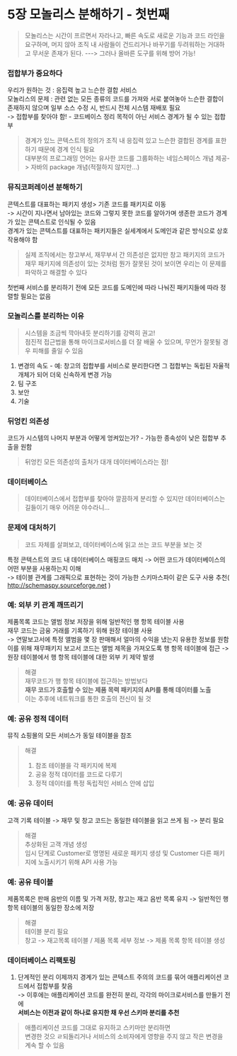 # 5장 모놀리스 분해하기 - 첫번째
> 모놀리스는 시간이 프르면서 자라나고, 빠른 속도로 새로운 기능과 코드 라인을 요구하며, 머지 않아 조직 내 사람들이 건드리거나 바꾸기를 두려워하는 거대하고 무서운 존재가 된다. ---> 그러나 올바른 도구를 위해 방어 가능!


### 접합부가 중요하다
우리가 원하는 것 : 응집력 높고 느슨한 결합 서비스<br />
모놀리스의 문제 : 관련 없는 모든 종류의 코드를 가져와 서로 붙여놓아 느슨한 결합이 존재하지 않으며 일부 소스 수정 시, 반드시 전체 시스템 재배포 필요<br />
-> 접합부를 찾아야 함! - 코드베이스 정리 목적이 아닌 서비스 경계가 될 수 있는 접합부
> 경계가 있느 콘텍스트의 정의가 조직 내 응집력 있고 느슨한 결합된 경계를 표한하기 때문에 경계 인식 필요<br />
> 대부분의 프로그래밍 언어는 유사한 코드를 그룹화하는 네임스페이스 개념 제공-> 자바의 package 개념(적절하지 않지만...)


### 뮤직코퍼레이션 분해하기
콘텍스트를 대표하는 패키지 생성> 기존 코드를 패키지로 이동<br />
-> 시간이 지나면서 남아있는 코드와 그렇지 못한 코드를 알아가며 생존한 코드가 경계가 있는 콘텍스트로 인식될 수 있음<br />
경계가 있는 콘텍스트를 대표하는 패키지들은 실세계에서 도메인과 같은 방식으로 상호작용해야 함<br />
> 실제 조직에서는 창고부서, 재무부서 간 의존성은 없지만 창고 패키지의 코드가 재무 패키지에 의존성이 있는 것처럼 뭔가 잘못된 것이 보이면 우리는 이 문제를 파악하고 해결할 수 있다

첫번째 서비스를 분리하기 전에 모든 코드를 도메인에 따라 나눠진 패키지들에 따라 정렬할 필요는 없음


### 모놀리스를 분리하는 이유
> 시스템을 조금씩 깍아내듯 분리하기를 강력히 권고!<br/>
점진적 접근법을 통해 마이크로서비스를 더 잘 배울 수 있으며, 무언가 잘못될 경우 피해를 줄일 수 있음

1. 변경의 속도 - 예: 창고의 접합부를 서비스로 분리한다면 그 접합부는 독립된 자율적 개체가 되어 더욱 신속하게 변경 가능
1. 팀 구조
1. 보안
1. 기술


### 뒤엉킨 의존성
코드가 시스템의 나머지 부분과 어떻게 엉켜있는가? - 가능한 종속성이 낮은 접합부 추출을 원함 <br/>
> 뒤엉킨 모든 의존성의 출처가 대개 데이터베이스라는 점!


### 데이터베이스
> 데이터베이스에서 접합부를 찾아야 깔끔하게 분리할 수 있지만 데이터베이스는 길들이기 매우 어려운 야수라니...


### 문제에 대처하기
> 코드 자체를 살펴보고, 데이터베이스에 읽고 쓰는 코드 부분을 보는 것

특정 콘텍스트의 코드 내 데이터베이스 매핑코드 매치 -> 어떤 코드가 데이터베이스의 어떤 부분을 사용하는지 이해<br />
-> 테이블 관계를 그래픽으로 표현하는 것이 가능한 스키마스파이 같은 도구 사용 추천( http://schemaspy.sourceforge.net )


### 예: 외부 키 관계 깨뜨리기
제품목록 코드는 앨범 정보 저장을 위해 일반적인 행 항목 테이블 사용 <br/>
재무 코드는 금융 거래를 기록하기 위해 원장 테이블 사용 <br/>
-> 연말보고서에 특정 앨범을 몇 장 판매해서 얼마의 수익을 냈는지 유용한 정보를 원함<br/>
이를 위해 재무패키지 보고서 코드는 앨범 제목을 가져오도록 행 항목 테이블에 접근 -> 원장 테이블에서 행 항목 테이블에 대한 외부 키 제약 발생
> 해결 <br/> 
재무코드가 행 항목 테이블에 접근하는 방법보다 <br /> 
**재무 코드가 호출할 수 있는 제품 목력 패키지의 API를 통해 데이터를 노출**<br />
이는 추후에 네트워크를 통한 호출의 전신이 될 것


### 예: 공유 정적 데이터
뮤직 쇼핑몰의 모든 서비스가 동일 테이블을 참조
> 해결 <br/>
> 1. 참조 테이블을 각 패키지에 복제
> 1. 공유 정적 데이터를 코드로 다루기
> 1. 정적 데이터를 특정 독립적인 서비스 안에 삽입


### 예: 공유 데이터
고객 기록 테이블 -> 재무 및 창고 코드는 동일한 테이블을 읽고 쓰게 됨 -> 분리 필요
> 해결 <br/>
추상화된 고객 개념 생성<br/>
임시 단계로 Customer로 명명된 새로운 패키지 생성 및 Customer 다른 패키지에 노출시키기 위해 API 사용 가능


### 예: 공유 테이블
제품목록은 판매 음반의 이름 및 가격 저장, 창고는 재고 음반 목록 유지 -> 일반적인 행 항목 테이블의 동일한 장소에 저장
> 해결 <br />
테이블 분리 필요<br/>
창고 -> 재고목록 테이블 / 제품 목록 세부 정보 -> 제품 목록 항목 테이블 생성


### 데이터베이스 리팩토링
1. 단계적인 분리
이제까지 경계가 있는 콘텍스트 주의의 코드를 묶어 애플리케이션 코드에서 접합부를 찾음 <br />
-> 이후에는 애플리케이션 코드를 완전히 분리, 각각의 마이크로서비스를 만들기 전에 <br />
**서비스는 이전과 같이 하나로 유지한 채 우선 스키마 분리를 추천**

> 애플리케이션 코드를 그대로 유지하고 스키마만 분리하면 <br/>
변경한 것으 ㄹ되돌리거나 서비스의 소비자에게 영향을 주지 않고 작은 변경을 계속 할 수 있음
